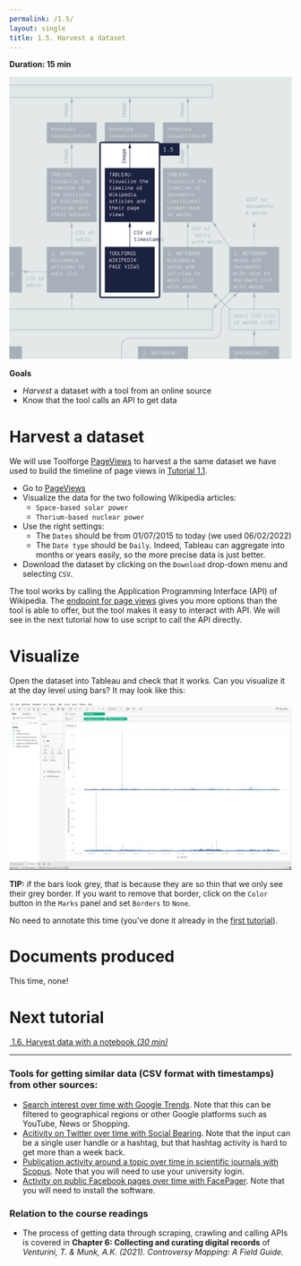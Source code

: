 ```yaml
---
permalink: /1.5/
layout: single
title: 1.5. Harvest a dataset
---
```


**Duration: 15 min**

[
	![Overview tuto 1.5](../assets/images/1-5.jpg)
](../assets/images/1-5.jpg)

**Goals**
* *Harvest* a dataset with a tool from an online source
* Know that the tool calls an API to get data

# Harvest a dataset

We will use Toolforge [PageViews](https://pageviews.toolforge.org) to harvest a the same dataset we have used to build the timeline of page views in [Tutorial 1.1](../1.1/).

* Go to [PageViews](https://pageviews.toolforge.org)
* Visualize the data for the two following Wikipedia articles:
	* ```Space-based solar power```
	* ```Thorium-based nuclear power```
* Use the right settings:
	* The ```Dates``` should be from 01/07/2015 to today (we used 06/02/2022)
	* The ```Date type``` should be ```Daily```. Indeed, Tableau can aggregate into months or years easily, so the more precise data is just better.
* Download the dataset by clicking on the ```Download``` drop-down menu and selecting ```CSV```.

The tool works by calling the Application Programming Interface (API) of Wikipedia. The [endpoint for page views](https://wikitech.wikimedia.org/wiki/Analytics/AQS/Pageviews) gives you more options than the tool is able to offer, but the tool makes it easy to interact with API. We will see in the next tutorial how to use script to call the API directly.

# Visualize

Open the dataset into Tableau and check that it works. Can you visualize it at the day level using bars? It may look like this:

[
	![Timeline](../assets/images/1-5/timeline.png)
](../assets/images/1-5/timeline.png)

<div class="notice--info"><b>TIP:</b> if the bars look grey, that is because they are so thin that we only see their grey border. If you want to remove that border, click on the <code>Color</code> button in the <code>Marks</code> panel and set <code>Borders</code> to <code>None</code>.</div>

No need to annotate this time (you've done it already in the [first tutorial](../1.1/)).

# Documents produced

This time, none!

# Next tutorial

[<i class="fas fa-forward"></i>&nbsp;1.6. Harvest data with a notebook *(30 min)*](../1.6/)

---

### Tools for getting similar data (CSV format with timestamps) from other sources:
* [Search interest over time with Google Trends](https://trends.google.com/trends/?geo=DK). Note that this can be filtered to geographical regions or other Google platforms such as YouTube, News or Shopping.
* [Acitivity on Twitter over time with Social Bearing](https://socialbearing.com/search/user). Note that the input can be a single user handle or a hashtag, but that hashtag activity is hard to get more than a week back.
* [Publication activity around a topic over time in scientific journals with Scopus](https://www.scopus.com/). Note that you will need to use your university login.
* [Activity on public Facebook pages over time with FacePager](https://github.com/strohne/Facepager). Note that you will need to install the software.

### Relation to the course readings

* The process of getting data through scraping, crawling and calling APIs is covered in **Chapter 6: Collecting and curating digital records** of *Venturini, T. & Munk, A.K. (2021). Controversy Mapping: A Field Guide.*
